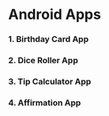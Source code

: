 # Android Apps
### 1. Birthday Card App
### 2. Dice Roller App
### 3. Tip Calculator App
### 4. Affirmation App
